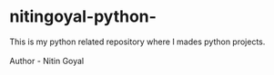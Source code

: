 # nitingoyal-python-
This is my python related repository where I mades python projects.     
<br>
Author - Nitin Goyal
  
